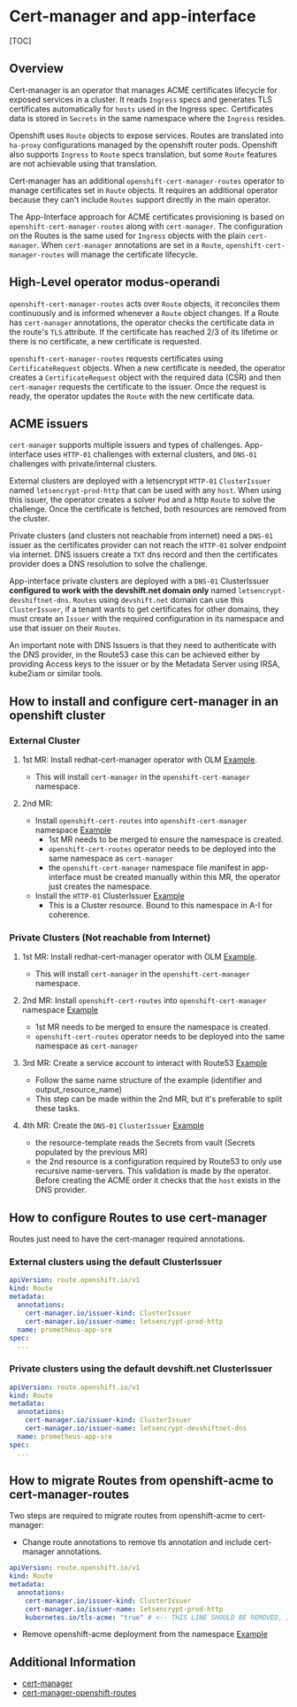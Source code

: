 # Cert-manager and app-interface

[TOC]

## Overview

Cert-manager is an operator that manages ACME certificates lifecycle for exposed services in a cluster. It reads `Ingress`
specs and generates TLS certificates automatically for `hosts` used in the Ingress spec. Certificates data is stored
in `Secrets` in the same namespace where the `Ingress` resides.

Openshift uses `Route` objects to expose services. Routes are translated into `ha-proxy` configurations managed by the
openshift router pods. Openshift also supports `Ingress` to `Route` specs translation, but some `Route` features
are not achievable using that translation.

Cert-manager has an additional `openshift-cert-manager-routes` operator to manage certificates set in `Route` objects.
It requires an additional operator because they can't include `Routes` support directly in the main operator.

The App-Interface approach for ACME certificates provisioning is based on `openshift-cert-manager-routes` along with `cert-manager`.
The configuration on the Routes is the same used for `Ingress` objects with the plain `cert-manager`. When `cert-manager` annotations
are set in a `Route`, `openshift-cert-manager-routes` will manage the certificate lifecycle.

## High-Level operator modus-operandi

`openshift-cert-manager-routes` acts over `Route` objects, it reconciles them continuously and is informed whenever a `Route` object changes. If a
Route has `cert-manager` annotations, the operator checks the certificate data in the route's `TLS` attribute. If the certificate
has reached 2/3 of its lifetime or there is no certificate, a new certificate is requested.

`openshift-cert-manager-routes` requests certificates using `CertificateRequest` objects. When a new certificate is needed, the operator
creates a `CertificateRequest` object with the required data (CSR) and then `cert-manager` requests the certificate to the issuer. Once
the request is ready, the operator updates the `Route` with the new certificate data.

## ACME issuers

`cert-manager` supports multiple issuers and types of challenges. App-interface uses `HTTP-01` challenges with external clusters,
and `DNS-01` challenges with private/internal clusters.

External clusters are deployed with a letsencrypt `HTTP-01` `ClusterIssuer` named `letsencrypt-prod-http` that can be used with any `host`.
When using this issuer, the operator creates a solver `Pod` and a http `Route` to solve the challenge. Once the certificate is fetched,
both resources are removed from the cluster.

Private clusters (and clusters not reachable from internet) need a `DNS-01` issuer as the certificates provider can not reach the `HTTP-01` solver endpoint
via internet. DNS issuers create a `TXT` dns record and then the certificates provider does a DNS resolution to solve the challenge.

App-interface private clusters are deployed with a `DNS-01` ClusterIssuer **configured to work with the devshift.net domain only** named
`letsencrypt-devshiftnet-dns`. `Routes` using `devshift.net` domain can use this `ClusterIssuer`, if a tenant wants to get certificates for
other domains, they must create an `Issuer` with the required configuration in its namespace and use that issuer on their `Routes`.

An important note with DNS Issuers is that they need to authenticate with the DNS provider, in the Route53 case this can be achieved either by providing
Access keys to the issuer or by the Metadata Server using IRSA, kube2iam or similar tools.

## How to install and configure cert-manager in an openshift cluster

### External Cluster

1. 1st MR: Install redhat-cert-manager operator with OLM [Example](https://gitlab.cee.redhat.com/service/app-interface/-/blob/master/data/openshift/app-sre-stage-02/namespaces/openshift-operators.yaml#L22-L23).
    - This will install `cert-manager` in the `openshift-cert-manager` namespace.

2. 2nd MR:
    - Install `openshift-cert-routes` into `openshift-cert-manager` namespace [Example](https://gitlab.cee.redhat.com/service/app-interface/-/blob/c42c0d0c06cb51efcf9d3b889333d7c3e60f21dc/data/services/app-sre/cicd/ci-int/saas-openshift-cert-manager-routes.yaml#L53-L55)
      - 1st MR needs to be merged to ensure the namespace is created.
      - `openshift-cert-routes` operator needs to be deployed into the same namespace as `cert-manager`
      - the `openshift-cert-manager` namespace file manifest in app-interface must be created manually within this MR, the operator just creates the namespace.
    - Install the `HTTP-01` ClusterIssuer [Example](https://gitlab.cee.redhat.com/service/app-interface/-/blob/c42c0d0c06cb51efcf9d3b889333d7c3e60f21dc/data/openshift/app-sre-stage-02/namespaces/openshift-cert-manager.yml)
      - This is a Cluster resource. Bound to this namespace in A-I for coherence.

### Private Clusters (Not reachable from Internet)

1. 1st MR: Install redhat-cert-manager operator with OLM [Example](https://gitlab.cee.redhat.com/service/app-interface/-/blob/c42c0d0c06cb51efcf9d3b889333d7c3e60f21dc/data/services/app-sre/cicd/ci-int/saas-openshift-cert-manager-routes.yaml#L53-L55).
    - This will install `cert-manager` in the `openshift-cert-manager` namespace.

2. 2nd MR: Install `openshift-cert-routes` into `openshift-cert-manager` namespace [Example](https://gitlab.cee.redhat.com/service/app-interface/-/blob/c42c0d0c06cb51efcf9d3b889333d7c3e60f21dc/data/services/app-sre/cicd/ci-int/saas-openshift-cert-manager-routes.yaml#L53-L55)
    - 1st MR needs to be merged to ensure the namespace is created.
    - `openshift-cert-routes` operator needs to be deployed into the same namespace as `cert-manager`

3. 3rd MR: Create a service account to interact with Route53 [Example](https://gitlab.cee.redhat.com/service/app-interface/-/blob/c42c0d0c06cb51efcf9d3b889333d7c3e60f21dc/data/openshift/appsres03ue1/namespaces/openshift-cert-manager.yml#L27-L63)
    - Follow the same name structure of the example (identifier and output_resource_name)
    - This step can be made within the 2nd MR, but it's preferable to split these tasks.

4. 4th MR: Create the `DNS-01` `ClusterIssuer` [Example](https://gitlab.cee.redhat.com/service/app-interface/-/blob/c42c0d0c06cb51efcf9d3b889333d7c3e60f21dc/data/openshift/appsres03ue1/namespaces/openshift-cert-manager.yml#L65-L76)
    - the resource-template reads the Secrets from vault (Secrets populated by the previous MR)
    - the 2nd resource is a configuration required by Route53 to only use recursive name-servers. This validation is made by the operator. Before creating the ACME order
      it checks that the `host` exists in the DNS provider.

## How to configure Routes to use cert-manager

Routes just need to have the cert-manager required annotations.

### External clusters using the default ClusterIssuer

```yaml
apiVersion: route.openshift.io/v1
kind: Route
metadata:
  annotations:
    cert-manager.io/issuer-kind: ClusterIssuer
    cert-manager.io/issuer-name: letsencrypt-prod-http
  name: prometheus-app-sre
spec:
  ...
```

### Private clusters using the default devshift.net ClusterIssuer

```yaml
apiVersion: route.openshift.io/v1
kind: Route
metadata:
  annotations:
    cert-manager.io/issuer-kind: ClusterIssuer
    cert-manager.io/issuer-name: letsencrypt-devshiftnet-dns
  name: prometheus-app-sre
spec:
  ...
```

## How to migrate Routes from openshift-acme to cert-manager-routes

Two steps are required to migrate routes from openshift-acme to cert-manager:

- Change route annotations to remove tls annotation and include cert-manager annotations.

```yaml
apiVersion: route.openshift.io/v1
kind: Route
metadata:
  annotations:
    cert-manager.io/issuer-kind: ClusterIssuer
    cert-manager.io/issuer-name: letsencrypt-prod-http
    kubernetes.io/tls-acme: "true" # <-- THIS LINE SHOULD BE REMOVED, IS NOT USED ANYMORE
```

- Remove openshift-acme deployment from the namespace [Example](https://gitlab.cee.redhat.com/service/app-interface/-/blob/88ca619f5363bc43f730fa5d34c6e50418d33f28/data/services/app-sre/cicd/ci-int/saas-openshift-acme.yaml#L72-L75)

## Additional Information

- [cert-manager](https://cert-manager.io/)
- [cert-manager-openshift-routes](https://github.com/cert-manager/openshift-routes)
